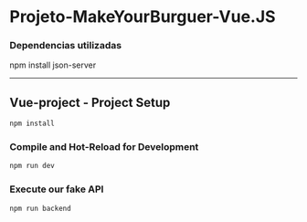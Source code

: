 # Projeto-MakeYourBurguer-Vue.JS
 
### Dependencias utilizadas
npm install json-server
 
<hr></hr>

## Vue-project - Project Setup

```sh
npm install
```

### Compile and Hot-Reload for Development

```sh
npm run dev
```

### Execute our fake API

```sh
npm run backend
```